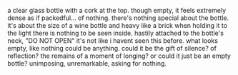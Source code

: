 a clear glass bottle with a cork at the top.
though empty, it feels extremely dense as if packedful... of nothing.
there's nothing special about the bottle. it's about the size of a wine bottle and heavy like a brick
when holding it to the light there is nothing to be seen inside.
hastily attached to the bottle's neck, "DO NOT OPEN"
it's not like i havent seen this before. what looks empty, like nothing could be anything.
could it be the gift of silence? of reflection? the remains of a moment of longing?
or could it just be an empty bottle?
unimposing, unremarkable, asking for nothing.
